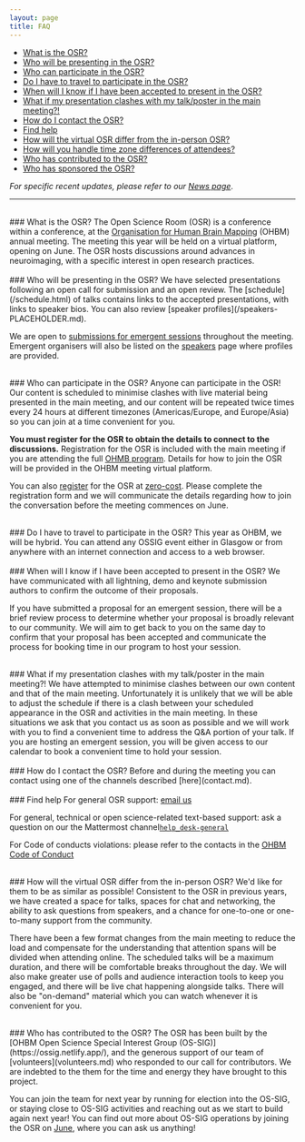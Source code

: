 ```yaml
---
layout: page
title: FAQ
---
```


- [What is the OSR?](#what)
- [Who will be presenting in the OSR?](#whopresent)
- [Who can participate in the OSR?](#whovisit)
- [Do I have to travel to participate in the OSR?](#attend)
- [When will I know if I have been accepted to present in the OSR?](#when)
- [What if my presentation clashes with my talk/poster in the main meeting?!](#clash)
- [How do I contact the OSR?](#contact)
- [Find help](#help)
- [How will the virtual OSR differ from the in-person OSR?](#virtual)
- [How will you handle time zone differences of attendees?](#time-zones)
- [Who has contributed to the OSR?](#contributors)
- [Who has sponsored the OSR?](#sponsors)

*For specific recent updates, please refer to our [News page](news/index.html)*.

---


<div id='what'></div><br>
### What is the OSR?
The Open Science Room (OSR) is a conference within a conference, at the <a href="https://www.humanbrainmapping.org/">Organisation for Human Brain Mapping</a> (OHBM) annual meeting. The meeting this year will be held on a virtual platform, opening on June. The OSR hosts discussions around advances in neuroimaging, with a specific interest in open research practices.

<div id='whopresent'></div><br>
### Who will be presenting in the OSR?
We have selected presentations following an open call for submission and an open review. The [schedule](/schedule.html) of talks contains links to the accepted presentations, with links to speaker bios. You can also review [speaker profiles](/speakers-PLACEHOLDER.md).

We are open to [submissions for emergent sessions](submit.md) throughout the meeting. Emergent organisers will also be listed on the [speakers](/speakers-PLACEHOLDER.md) page where profiles are provided.

<div id='whovisit'></div><br>
### Who can participate in the OSR?
Anyone can participate in the OSR! Our content is scheduled to minimise clashes with live material being presented in the main meeting, and our content will be repeated twice times every 24 hours at different timezones (Americas/Europe, and Europe/Asia) so you can join at a time convenient for you.

**You must register for the OSR to obtain the details to connect to the discussions.** Registration for the OSR is included with the main meeting if you are attending the full <a href="https://www.humanbrainmapping.org/i4a/pages/index.cfm?pageid=3958">OHMB program</a>. Details for how to join the OSR will be provided in the OHBM meeting virtual platform.

You can also [register](register.md) for the OSR at [zero-cost](access.md/#zero-cost). Please complete the registration form and we will communicate the details regarding how to join the conversation before the meeting commences on June.

<div id='attend'></div><br>
### Do I have to travel to participate in the OSR?
This year as OHBM, we will be hybrid. You can attend any OSSIG event either in Glasgow or from anywhere with an internet connection and access to a web browser.

<div id='when'></div><br>
### When will I know if I have been accepted to present in the OSR?
We have communicated with all lightning, demo and keynote submission authors to confirm the outcome of their proposals.

If you have submitted a proposal for an emergent session, there will be a brief review process to determine whether your proposal is broadly relevant to our community. We will aim to get back to you on the same day to confirm that your proposal has been accepted and communicate the process for booking time in our program to host your session.

<div id='clash'></div><br>
### What if my presentation clashes with my talk/poster in the main meeting?!
We have attempted to minimise clashes between our own content and that of the main meeting. Unfortunately it is unlikely that we will be able to adjust the schedule if there is a clash between your scheduled appearance in the OSR and activities in the main meeting. In these situations we ask that you contact us as soon as possible and we will work with you to find a convenient time to address the Q&A portion of your talk. If you are hosting an emergent session, you will be given access to our calendar to book a convenient time to hold your session.

<div id='contact'></div><br>
### How do I contact the OSR?
Before and during the meeting you can contact using one of the channels described [here](contact.md).

<div id='help'></div><br>
### Find help
For general OSR support: <a href="mailto:ohbm.osr@gmail.com" _target="_blank">email us</a>

For general, technical or open science-related text-based support: ask a question on our the Mattermost channel<a href="https://mattermost.brainhack.org/brainhack/channels/help_desk-general" _target="_blank"><code>help_desk-general</code></a>

For Code of conducts violations: please refer to the contacts in the <a href="https://www.humanbrainmapping.org/i4a/pages/index.cfm?pageid=3912" _target="_blank">OHBM Code of Conduct</a>

<div id='virtual'></div><br>
### How will the virtual OSR differ from the in-person OSR?
We'd like for them to be as similar as possible! Consistent to the OSR in previous years, we have created a space for talks, spaces for chat and networking, the ability to ask questions from speakers, and a chance for one-to-one or one-to-many support from the community.

There have been a few format changes from the main meeting to reduce the load and compensate for the understanding that attention spans will be divided when attending online. The scheduled talks will be a maximum duration, and there will be comfortable breaks throughout the day. We will also make greater use of polls and audience interaction tools to keep you engaged, and there will be live chat happening alongside talks. There will also be "on-demand" material which you can watch whenever it is convenient for you.

<!-- <div id='time-zones'></div><br>
### How will you handle time zone differences of attendees?
We have structured our content to be repeated across two [timezones] over 24 hours. The program of prerecorded talks will run for 2 hours 30 minutes per day, and we have scheduled it to fit into a 09:00 - 17:00 day for most regions within each time zone. Emergent and social sessions will be held at the beginning and end of each day, so they should be convenient for the start or end of the day in each hub depending on where you are located. Take a look at our [schedule](schedule.html) to find the time of broadcasts in your time zone, and view activities in your local time zone. -->

<div id='contributors'></div><br>
### Who has contributed to the OSR?
The OSR has been built by the [OHBM Open Science Special Interest Group (OS-SIG)](https://ossig.netlify.app/), and the generous support of our team of  [volunteers](volunteers.md) who responded to our call for contributors. We are indebted to the them for the time and energy they have brought to this project.

You can join the team for next year by running for election into the OS-SIG, or staying close to OS-SIG activities and reaching out as we start to build again next year! You can find out more about OS-SIG operations by joining the OSR on [June](schedule.html), where you can ask us anything!

<!-- <div id='sponsors'></div><br>
### Who has sponsored the OSR?
The OSR has been made possible this year by the generous support of [Canadian Open Neuroscience Platform](https://conp-pcno.github.io/), [Courtois NeuroMod](https://www.cneuromod.ca/), [the International Neuroinformatics Coordinating Facility (INCF)](https://www.incf.org/), [OHBM Australian Chapter](https://ohbmaustralia.wordpress.com), [OpenNeuro](https://openneuro.org/), [Quebec Bio-Imaging Network](http://www.rbiq-qbin.qc.ca), [Unifying Neuroscience and Artificial Intelligence - Quebec](https://sites.google.com/view/unique-neuro-ai/home?authuser=0) and [The Wellcome Centre for Integrative Neuroimaging](https://www.win.ox.ac.uk/). Thank you to all our sponsors, for helping us work towards our vision for an inclusive, world class OSR. -->

<!--   Out current sponsonrs can be found on the main page. -->
<!--img align="center" src="../img/sponsor-logos/logos-all-updated.png" alt="sponsor-logos" width="100%">-->

<!-- <img align="left" src="../img/sponsor-logos/conp_logo.png" alt="neurolibre" width="25%">
<img align="left" src="../img/sponsor-logos/cneuromod_logo.svg" alt="cneuromod" width="25%">
<img align="left" src="../img/sponsor-logos/incf_logo.png" alt="INCF" width="25%">
<img align="left" src="../img/sponsor-logos/logo_OHBM_australian_chapter.png" alt="OHBM-Aus" width="25%">
<img align="left" src="../img/sponsor-logos/openneuro_logo.png" alt="openneuro" width="25%">
<img align="left" src="../img/sponsor-logos/logo_WIN_white.jpg" alt="WIN" width="25%"> -->
